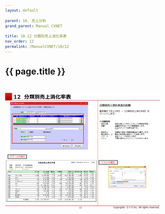 ```yaml
---
layout: default

parent: 10. 売上分析
grand_parent: Manual CVNET

title: 10.12 分類別売上消化率表
nav_order: 12
permalink: /ManualCVNET/10/12
---
```


# {{ page.title }} <br/><br/>

<a href="/img/UriageBunseki/UB14.PNG" target="_blank">
<img src="/img/UriageBunseki/UB14.PNG" alt="login image"></a>


